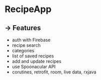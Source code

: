 # RecipeApp

## -> Features
- auth with Firebase
- recipe search
- categories
- list of saved recipes
- add and update recipes
- use Spoonacular API
- corutines, retrofit, room, live data, rxjava
